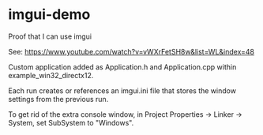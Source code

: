 # imgui-demo
Proof that I can use imgui

See: https://www.youtube.com/watch?v=vWXrFetSH8w&list=WL&index=48

Custom application added as Application.h and Application.cpp within example_win32_directx12.

Each run creates or references an imgui.ini file that stores the window settings from the previous run.

To get rid of the extra console window, in Project Properties -> Linker -> System, set SubSystem to "Windows".
